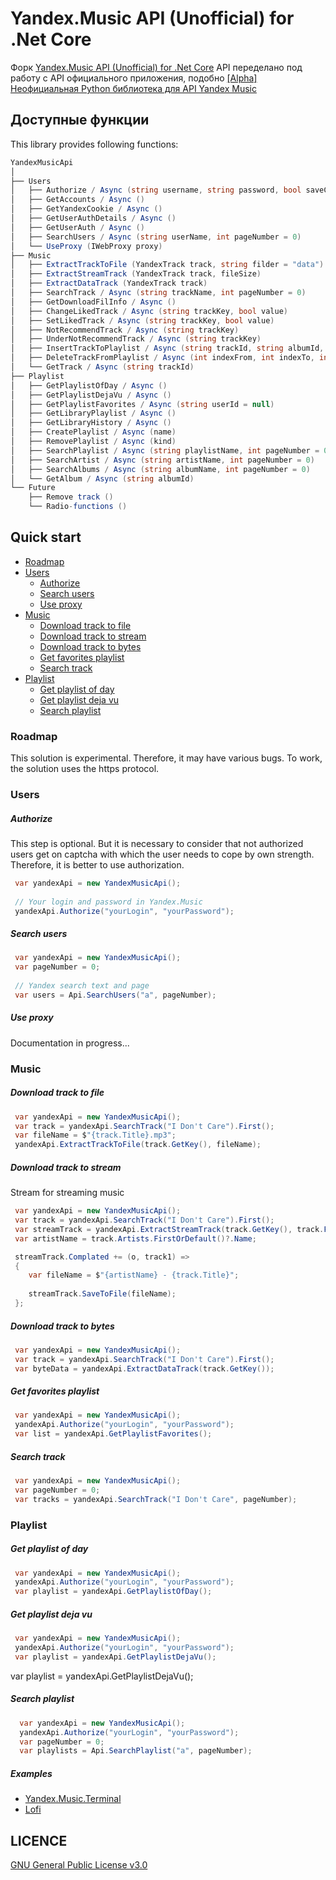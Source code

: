 Yandex.Music API (Unofficial) for .Net Core
====

Форк [Yandex.Music API (Unofficial) for .Net Core](https://github.com/Winster332/Yandex.Music.Api)
API переделано под работу с API официального приложения, подобно [[Alpha] Неофициальная Python библиотека для API Yandex Music](https://github.com/MarshalX/yandex-music-api) 

Доступные функции
-------

This library provides following functions:

```C#
YandexMusicApi
│
├── Users
│   ├── Authorize / Async (string username, string password, bool saveCache)
│   ├── GetAccounts / Async ()
│   ├── GetYandexCookie / Async ()
│   ├── GetUserAuthDetails / Async ()
│   ├── GetUserAuth / Async ()
│   ├── SearchUsers / Async (string userName, int pageNumber = 0)
│   └── UseProxy (IWebProxy proxy)
├── Music
│   ├── ExtractTrackToFile (YandexTrack track, string filder = "data")
│   ├── ExtractStreamTrack (YandexTrack track, fileSize)
│   ├── ExtractDataTrack (YandexTrack track)
│   ├── SearchTrack / Async (string trackName, int pageNumber = 0)
│   ├── GetDownloadFilInfo / Async ()
│   ├── ChangeLikedTrack / Async (string trackKey, bool value)
│   ├── SetLikedTrack / Async (string trackKey, bool value)
│   ├── NotRecommendTrack / Async (string trackKey)
│   ├── UnderNotRecommendTrack / Async (string trackKey)
│   ├── InsertTrackToPlaylist / Async (string trackId, string albumId, string playListKind)
│   ├── DeleteTrackFromPlaylist / Async (int indexFrom, int indexTo, int playlistRevision, string playListKind)
│   └── GetTrack / Async (string trackId)
├── Playlist
│   ├── GetPlaylistOfDay / Async ()
│   ├── GetPlaylistDejaVu / Async ()
│   ├── GetPlaylistFavorites / Async (string userId = null)
│   ├── GetLibraryPlaylist / Async ()
│   ├── GetLibraryHistory / Async ()
│   ├── CreatePlaylist / Async (name)
│   ├── RemovePlaylist / Async (kind)
│   ├── SearchPlaylist / Async (string playlistName, int pageNumber = 0)
│   ├── SearchArtist / Async (string artistName, int pageNumber = 0)
│   ├── SearchAlbums / Async (string albumName, int pageNumber = 0)
│   └── GetAlbum / Async (string albumId)
└── Future
    ├── Remove track ()
    └── Radio-functions ()
```

Quick start
-------
* [Roadmap](https://github.com/Winster332/Yandex.Music.Api/#roadmap)
* [Users](https://github.com/Winster332/Yandex.Music.Api#users)
	* [Authorize](https://github.com/Winster332/Yandex.Music.Api#authorize)
	* [Search users](https://github.com/Winster332/Yandex.Music.Api#search-users)
	* [Use proxy](https://github.com/Winster332/Yandex.Music.Api#use-proxy)
* [Music](https://github.com/Winster332/Yandex.Music.Api#download-track)
	* [Download track to file](https://github.com/Winster332/Yandex.Music.Api#download-to-file)
	* [Download track to stream](https://github.com/Winster332/Yandex.Music.Api#download-to-stream)
	* [Download track to bytes](https://github.com/Winster332/Yandex.Music.Api#download-to-bytes)
	* [Get favorites playlist](https://github.com/Winster332/Yandex.Music.Api#get-favorites-playlist)
	* [Search track](https://github.com/Winster332/Yandex.Music.Api#search-track)
* [Playlist](https://github.com/Winster332/Yandex.Music.Api#playlist)
	* [Get playlist of day](https://github.com/Winster332/Yandex.Music.Api#get-playlist-of-day)
	* [Get playlist deja vu](https://github.com/Winster332/Yandex.Music.Api#get-playlist-deja-vu)
	* [Search playlist](https://github.com/Winster332/Yandex.Music.Api#search-playlist)
	
### Roadmap

This solution is experimental. Therefore, it may have various bugs. To work, the solution uses the https protocol.

### Users

##### Authorize

This step is optional. But it is necessary to consider that not authorized users get on captcha with which the user needs to cope by own strength. Therefore, it is better to use authorization.

```C#
 var yandexApi = new YandexMusicApi();
 
 // Your login and password in Yandex.Music
 yandexApi.Authorize("yourLogin", "yourPassword");
```

##### Search users

```C#
 var yandexApi = new YandexMusicApi();
 var pageNumber = 0;
 
 // Yandex search text and page
 var users = Api.SearchUsers("a", pageNumber);
```

##### Use proxy

Documentation in progress...

### Music

##### Download track to file

```C#
 var yandexApi = new YandexMusicApi();
 var track = yandexApi.SearchTrack("I Don't Care").First();
 var fileName = $"{track.Title}.mp3";
 yandexApi.ExtractTrackToFile(track.GetKey(), fileName);
```

##### Download track to stream

Stream for streaming music

```C#
 var yandexApi = new YandexMusicApi();
 var track = yandexApi.SearchTrack("I Don't Care").First();
 var streamTrack = yandexApi.ExtractStreamTrack(track.GetKey(), track.FileSize);
 var artistName = track.Artists.FirstOrDefault()?.Name;

 streamTrack.Complated += (o, track1) =>
 {
    var fileName = $"{artistName} - {track.Title}";
    
    streamTrack.SaveToFile(fileName);
 };
```

##### Download track to bytes

```C#
 var yandexApi = new YandexMusicApi();
 var track = yandexApi.SearchTrack("I Don't Care").First();
 var byteData = yandexApi.ExtractDataTrack(track.GetKey());
```

##### Get favorites playlist

```C#
 var yandexApi = new YandexMusicApi();
 yandexApi.Authorize("yourLogin", "yourPassword");
 var list = yandexApi.GetPlaylistFavorites();
```

##### Search track

```C#
 var yandexApi = new YandexMusicApi();
 var pageNumber = 0;
 var tracks = yandexApi.SearchTrack("I Don't Care", pageNumber);
```

### Playlist

##### Get playlist of day

```C#
 var yandexApi = new YandexMusicApi();
 yandexApi.Authorize("yourLogin", "yourPassword");
 var playlist = yandexApi.GetPlaylistOfDay();
```

##### Get playlist deja vu

```C#
 var yandexApi = new YandexMusicApi();
 yandexApi.Authorize("yourLogin", "yourPassword");
 var playlist = yandexApi.GetPlaylistDejaVu();
```
var playlist = yandexApi.GetPlaylistDejaVu();

##### Search playlist

```C#
  var yandexApi = new YandexMusicApi();
  yandexApi.Authorize("yourLogin", "yourPassword");
  var pageNumber = 0;
  var playlists = Api.SearchPlaylist("a", pageNumber);
```

##### Examples

- [Yandex.Music.Terminal](https://github.com/Winster332/Yandex.Music.Terminal)
- [Lofi](https://github.com/Winster332/Lofi)

LICENCE
-------
[GNU General Public License v3.0](https://github.com/Winster332/Yandex.Music.Api/blob/master/LICENSE)
